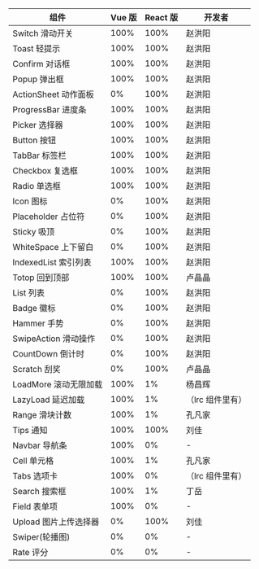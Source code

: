 | 组件                  | Vue 版 | React 版 | 开发者           |
| --------------------- | ------ | -------- | ---------------- |
| Switch 滑动开关       | 100%   | 100%     | 赵洪阳           |
| Toast 轻提示          | 100%   | 100%     | 赵洪阳           |
| Confirm 对话框        | 100%   | 100%     | 赵洪阳           |
| Popup 弹出框          | 100%   | 100%     | 赵洪阳           |
| ActionSheet 动作面板  | 0%     | 100%     | 赵洪阳           |
| ProgressBar 进度条    | 100%   | 100%     | 赵洪阳           |
| Picker 选择器         | 100%   | 100%     | 赵洪阳           |
| Button 按钮           | 100%   | 100%     | 赵洪阳           |
| TabBar 标签栏         | 100%   | 100%     | 赵洪阳           |
| Checkbox 复选框       | 100%   | 100%     | 赵洪阳           |
| Radio 单选框          | 100%   | 100%     | 赵洪阳           |
| Icon 图标             | 0%     | 100%     | 赵洪阳           |
| Placeholder 占位符    | 0%     | 100%     | 赵洪阳           |
| Sticky 吸顶           | 0%     | 100%     | 赵洪阳           |
| WhiteSpace 上下留白   | 0%     | 100%     | 赵洪阳           |
| IndexedList 索引列表  | 100%   | 100%     | 赵洪阳           |
| Totop 回到顶部        | 100%   | 100%     | 卢晶晶           |
| List 列表             | 0%     | 100%     | 赵洪阳           |
| Badge 徽标            | 0%     | 100%     | 赵洪阳           |
| Hammer 手势           | 0%     | 100%     | 赵洪阳           |
| SwipeAction 滑动操作  | 0%     | 100%     | 赵洪阳           |
| CountDown 倒计时      | 0%     | 100%     | 赵洪阳           |
| Scratch 刮奖          | 0%     | 100%     | 卢晶晶           |
| LoadMore 滚动无限加载 | 100%   | 1%       | 杨昌辉           |
| LazyLoad 延迟加载     | 100%   | 1%       | （lrc 组件里有） |
| Range 滑块计数        | 100%   | 1%       | 孔凡家           |
| Tips 通知             | 100%   | 100%       | 刘佳             |
| Navbar 导航条         | 100%   | 0%       | -                |
| Cell 单元格           | 100%   | 1%       | 孔凡家           |
| Tabs 选项卡           | 100%   | 0%       | （lrc 组件里有） |
| Search 搜索框         | 100%   | 1%       | 丁岳             |
| Field 表单项          | 100%   | 0%       | -                |
| Upload 图片上传选择器 | 0%     | 100%      | 刘佳             |
| Swiper(轮播图)        | 0%     | 0%       | -                |
| Rate 评分             | 0%     | 0%       | -                |
